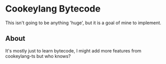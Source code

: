# Cookeylang Bytecode
This isn't going to be anything 'huge', but it is a goal of mine to implement.

## About
It's mostly just to learn bytecode, I might add more features from cookeylang-ts but who knows?